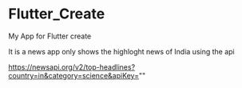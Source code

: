 # Flutter_Create
My App for Flutter create

It is a news app only shows the highloght news of India using the api

https://newsapi.org/v2/top-headlines?country=in&category=science&apiKey=""


